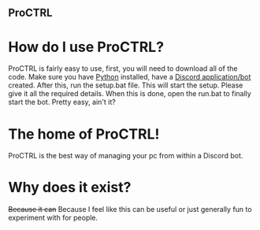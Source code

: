 ## ProCTRL
# How do I use ProCTRL?
ProCTRL is fairly easy to use, first, you will need to download all of the code.
Make sure you have [Python](https://www.python.org/downloads/) installed, have a [Discord application/bot](https://discord.com/developers/applications/) created.
After this, run the setup.bat file. This will start the setup. Please give it all the required details.
When this is done, open the run.bat to finally start the bot.
Pretty easy, ain't it?
# The home of ProCTRL!
ProCTRL is the best way of managing your pc from within a Discord bot.
# Why does it exist?
~~Because it can~~ Because I feel like this can be useful or just generally fun to experiment with for people.
